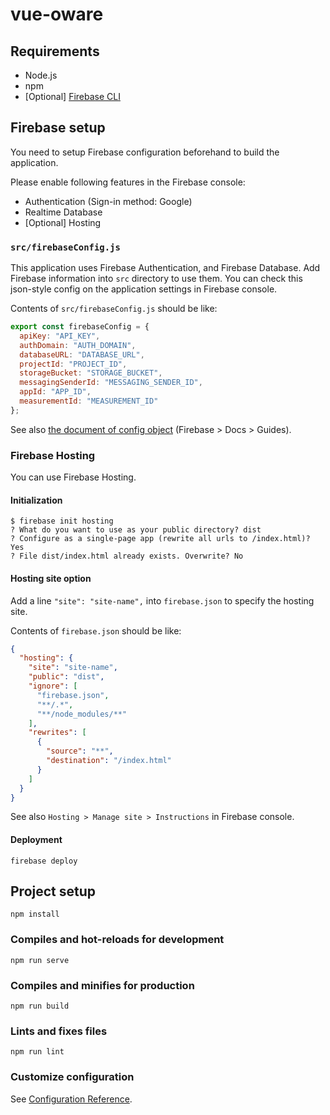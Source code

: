 # vue-oware

## Requirements

- Node.js
- npm
- [Optional] [Firebase CLI](https://firebase.google.com/docs/cli)

## Firebase setup

You need to setup Firebase configuration beforehand to build the application.

Please enable following features in the Firebase console:

- Authentication (Sign-in method: Google)
- Realtime Database
- [Optional] Hosting

### `src/firebaseConfig.js`

This application uses Firebase Authentication, and Firebase Database.
Add Firebase information into `src` directory to use them.
You can check this json-style config on the application settings in Firebase console.

Contents of `src/firebaseConfig.js` should be like:

```js:src/firebaseConfig.js
export const firebaseConfig = {
  apiKey: "API_KEY",
  authDomain: "AUTH_DOMAIN",
  databaseURL: "DATABASE_URL",
  projectId: "PROJECT_ID",
  storageBucket: "STORAGE_BUCKET",
  messagingSenderId: "MESSAGING_SENDER_ID",
  appId: "APP_ID",
  measurementId: "MEASUREMENT_ID"
};
```

See also [the document of config object](https://firebase.google.com/docs/web/setup#config-object) (Firebase > Docs > Guides).

### Firebase Hosting

You can use Firebase Hosting.

#### Initialization

```shell
$ firebase init hosting
? What do you want to use as your public directory? dist
? Configure as a single-page app (rewrite all urls to /index.html)? Yes
? File dist/index.html already exists. Overwrite? No
```

#### Hosting site option

Add a line `"site": "site-name",` into `firebase.json` to specify the hosting site.

Contents of `firebase.json` should be like:

```json:firebase.json
{
  "hosting": {
    "site": "site-name",
    "public": "dist",
    "ignore": [
      "firebase.json",
      "**/.*",
      "**/node_modules/**"
    ],
    "rewrites": [
      {
        "source": "**",
        "destination": "/index.html"
      }
    ]
  }
}
```

See also `Hosting > Manage site > Instructions` in Firebase console.

#### Deployment

```shell
firebase deploy
```

## Project setup

```shell
npm install
```

### Compiles and hot-reloads for development

```shell
npm run serve
```

### Compiles and minifies for production

```shell
npm run build
```

### Lints and fixes files

```shell
npm run lint
```

### Customize configuration

See [Configuration Reference](https://cli.vuejs.org/config/).
